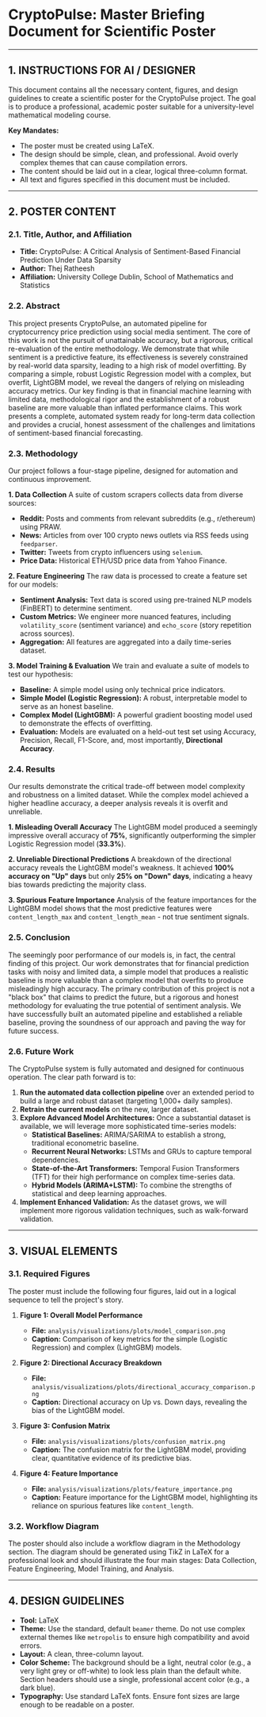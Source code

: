 # CryptoPulse: Master Briefing Document for Scientific Poster

---

## 1. INSTRUCTIONS FOR AI / DESIGNER

This document contains all the necessary content, figures, and design guidelines to create a scientific poster for the CryptoPulse project. The goal is to produce a professional, academic poster suitable for a university-level mathematical modeling course.

**Key Mandates:**
- The poster must be created using LaTeX.
- The design should be simple, clean, and professional. Avoid overly complex themes that can cause compilation errors.
- The content should be laid out in a clear, logical three-column format.
- All text and figures specified in this document must be included.

---

## 2. POSTER CONTENT

### 2.1. Title, Author, and Affiliation

- **Title:** CryptoPulse: A Critical Analysis of Sentiment-Based Financial Prediction Under Data Sparsity
- **Author:** Thej Ratheesh
- **Affiliation:** University College Dublin, School of Mathematics and Statistics

### 2.2. Abstract

This project presents CryptoPulse, an automated pipeline for cryptocurrency price prediction using social media sentiment. The core of this work is not the pursuit of unattainable accuracy, but a rigorous, critical re-evaluation of the entire methodology. We demonstrate that while sentiment is a predictive feature, its effectiveness is severely constrained by real-world data sparsity, leading to a high risk of model overfitting. By comparing a simple, robust Logistic Regression model with a complex, but overfit, LightGBM model, we reveal the dangers of relying on misleading accuracy metrics. Our key finding is that in financial machine learning with limited data, methodological rigor and the establishment of a robust baseline are more valuable than inflated performance claims. This work presents a complete, automated system ready for long-term data collection and provides a crucial, honest assessment of the challenges and limitations of sentiment-based financial forecasting.

### 2.3. Methodology

Our project follows a four-stage pipeline, designed for automation and continuous improvement.

**1. Data Collection**
A suite of custom scrapers collects data from diverse sources:
- **Reddit:** Posts and comments from relevant subreddits (e.g., r/ethereum) using PRAW.
- **News:** Articles from over 100 crypto news outlets via RSS feeds using `feedparser`.
- **Twitter:** Tweets from crypto influencers using `selenium`.
- **Price Data:** Historical ETH/USD price data from Yahoo Finance.

**2. Feature Engineering**
The raw data is processed to create a feature set for our models:
- **Sentiment Analysis:** Text data is scored using pre-trained NLP models (FinBERT) to determine sentiment.
- **Custom Metrics:** We engineer more nuanced features, including `volatility_score` (sentiment variance) and `echo_score` (story repetition across sources).
- **Aggregation:** All features are aggregated into a daily time-series dataset.

**3. Model Training & Evaluation**
We train and evaluate a suite of models to test our hypothesis:
- **Baseline:** A simple model using only technical price indicators.
- **Simple Model (Logistic Regression):** A robust, interpretable model to serve as an honest baseline.
- **Complex Model (LightGBM):** A powerful gradient boosting model used to demonstrate the effects of overfitting.
- **Evaluation:** Models are evaluated on a held-out test set using Accuracy, Precision, Recall, F1-Score, and, most importantly, **Directional Accuracy**.

### 2.4. Results

Our results demonstrate the critical trade-off between model complexity and robustness on a limited dataset. While the complex model achieved a higher headline accuracy, a deeper analysis reveals it is overfit and unreliable.

**1. Misleading Overall Accuracy**
The LightGBM model produced a seemingly impressive overall accuracy of **75%**, significantly outperforming the simpler Logistic Regression model (**33.3%**).

**2. Unreliable Directional Predictions**
A breakdown of the directional accuracy reveals the LightGBM model's weakness. It achieved **100% accuracy on "Up" days** but only **25% on "Down" days**, indicating a heavy bias towards predicting the majority class.

**3. Spurious Feature Importance**
Analysis of the feature importances for the LightGBM model shows that the most predictive features were `content_length_max` and `content_length_mean` - not true sentiment signals.

### 2.5. Conclusion

The seemingly poor performance of our models is, in fact, the central finding of this project. Our work demonstrates that for financial prediction tasks with noisy and limited data, a simple model that produces a realistic baseline is more valuable than a complex model that overfits to produce misleadingly high accuracy. The primary contribution of this project is not a "black box" that claims to predict the future, but a rigorous and honest methodology for evaluating the true potential of sentiment analysis. We have successfully built an automated pipeline and established a reliable baseline, proving the soundness of our approach and paving the way for future success.

### 2.6. Future Work

The CryptoPulse system is fully automated and designed for continuous operation. The clear path forward is to:
1.  **Run the automated data collection pipeline** over an extended period to build a large and robust dataset (targeting 1,000+ daily samples).
2.  **Retrain the current models** on the new, larger dataset.
3.  **Explore Advanced Model Architectures:** Once a substantial dataset is available, we will leverage more sophisticated time-series models:
    -   **Statistical Baselines:** ARIMA/SARIMA to establish a strong, traditional econometric baseline.
    -   **Recurrent Neural Networks:** LSTMs and GRUs to capture temporal dependencies.
    -   **State-of-the-Art Transformers:** Temporal Fusion Transformers (TFT) for their high performance on complex time-series data.
    -   **Hybrid Models (ARIMA+LSTM):** To combine the strengths of statistical and deep learning approaches.
4.  **Implement Enhanced Validation:** As the dataset grows, we will implement more rigorous validation techniques, such as walk-forward validation.

---

## 3. VISUAL ELEMENTS

### 3.1. Required Figures

The poster must include the following four figures, laid out in a logical sequence to tell the project's story.

1.  **Figure 1: Overall Model Performance**
    -   **File:** `analysis/visualizations/plots/model_comparison.png`
    -   **Caption:** Comparison of key metrics for the simple (Logistic Regression) and complex (LightGBM) models.

2.  **Figure 2: Directional Accuracy Breakdown**
    -   **File:** `analysis/visualizations/plots/directional_accuracy_comparison.png`
    -   **Caption:** Directional accuracy on Up vs. Down days, revealing the bias of the LightGBM model.

3.  **Figure 3: Confusion Matrix**
    -   **File:** `analysis/visualizations/plots/confusion_matrix.png`
    -   **Caption:** The confusion matrix for the LightGBM model, providing clear, quantitative evidence of its predictive bias.

4.  **Figure 4: Feature Importance**
    -   **File:** `analysis/visualizations/plots/feature_importance.png`
    -   **Caption:** Feature importance for the LightGBM model, highlighting its reliance on spurious features like `content_length`.

### 3.2. Workflow Diagram

The poster should also include a workflow diagram in the Methodology section. The diagram should be generated using TikZ in LaTeX for a professional look and should illustrate the four main stages: Data Collection, Feature Engineering, Model Training, and Analysis.

---

## 4. DESIGN GUIDELINES

-   **Tool:** LaTeX
-   **Theme:** Use the standard, default `beamer` theme. Do not use complex external themes like `metropolis` to ensure high compatibility and avoid errors.
-   **Layout:** A clean, three-column layout.
-   **Color Scheme:** The background should be a light, neutral color (e.g., a very light grey or off-white) to look less plain than the default white. Section headers should use a single, professional accent color (e.g., a dark blue).
-   **Typography:** Use standard LaTeX fonts. Ensure font sizes are large enough to be readable on a poster.
